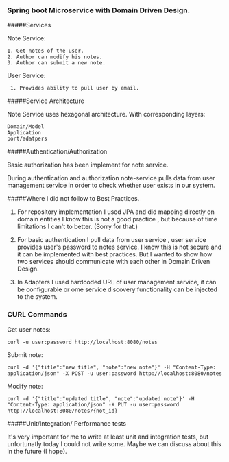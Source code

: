 ### Spring boot Microservice with Domain Driven Design.


#####Services

Note Service:

    1. Get notes of the user.
    2. Author can modify his notes.
    3. Author can submit a new note.

User Service:

     1. Provides ability to pull user by email. 


#####Service Architecture

Note Service uses hexagonal architecture. With corresponding layers:

    Domain/Model
    Application
    port/adatpers
    
     

#####Authentication/Authorization

Basic authorization has been implement for note service.

During authentication and authorization note-service pulls data from user management service
in order to check whether user exists in our system.


#####Where I did not follow to Best Practices.

1. For repository implementation I used JPA and did mapping directly on domain entities
I know this is not a good practice , but because of time limitations I can't to better. (Sorry for that.)

2. For basic authentication I pull data from user service , user service provides user's password to 
notes service. I know this is not secure and it can be implemented with best practices.
But I wanted to show how two services should communicate with each other in Domain Driven Design.

3. In Adapters I used hardcoded URL of user management service, it can be configurable or
    ome service discovery functionality can be injected to the system. 
  


### CURL Commands

Get user notes:

    curl -u user:password http://localhost:8080/notes
    
Submit note:
    
    curl -d '{"title":"new title", "note":"new note"}' -H "Content-Type: application/json" -X POST -u user:password http://localhost:8080/notes
    
Modify note:

    curl -d '{"title":"updated title", "note":"updated note"}' -H "Content-Type: application/json" -X PUT -u user:password http://localhost:8080/notes/{not_id}
        
    
#####Unit/Integration/ Performance tests

It's very important for me to write at least unit and integration tests, but unfortunatly 
today I could not write some. Maybe we can discuss about this in the future (I hope).
   


